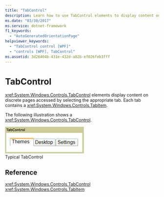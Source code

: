 ```yaml
---
title: "TabControl"
description: Learn how to use TabControl elements to display content on distinct pages accessed by selecting the appropriate tab.
ms.date: "03/30/2017"
ms.service: dotnet-framework
f1_keywords: 
  - "AutoGeneratedOrientationPage"
helpviewer_keywords: 
  - "TabControl control [WPF]"
  - "controls [WPF], TabControl"
ms.assetid: 3d26404b-431e-432d-a82b-ef026feb3fff
---
```

# TabControl

<xref:System.Windows.Controls.TabControl> elements display content on discrete pages accessed by selecting the appropriate tab. Each tab contains a <xref:System.Windows.Controls.TabItem>.  
  
The following illustration shows a <xref:System.Windows.Controls.TabControl>.  
  
![Tab control](./media/ss-ctl-tabcontrol.gif "SS_CTL_tabcontrol")  
Typical TabControl  
  
## Reference  

<xref:System.Windows.Controls.TabControl>  
  <xref:System.Windows.Controls.TabItem>  
